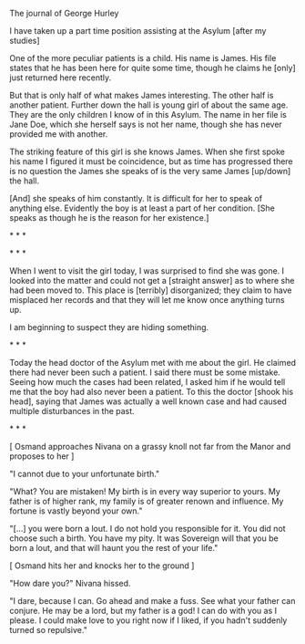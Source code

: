 
The journal of George Hurley

I have taken up a part time position assisting at the Asylum [after my studies]

One of the more peculiar patients is a child.  His name is James.  His file states that he has been here for quite some time, though he claims he [only] just returned here recently.

But that is only half of what makes James interesting.  The other half is another patient.  Further down the hall is young girl of about the same age.  They are the only children I know of in this Asylum.  The name in her file is Jane Doe, which she herself says is not her name, though she has never provided me with another.

The striking feature of this girl is she knows James.  When she first spoke his name I figured it must be coincidence, but as time has progressed there is no question the James she speaks of is the very same James [up/down] the hall.

[And] she speaks of him constantly.  It is difficult for her to speak of anything else.  Evidently the boy is at least a part of her condition.  [She speaks as though he is the reason for her existence.]

\* \* \*


\* \* \*


When I went to visit the girl today, I was surprised to find she was gone.  I looked into the matter and could not get a [straight answer] as to where she had been moved to.  This place is [terribly] disorganized; they claim to have misplaced her records and that they will let me know once anything turns up.

I am beginning to suspect they are hiding something.

\* \* \*

Today the head doctor of the Asylum met with me about the girl.  He claimed there had never been such a patient.  I said there must be some mistake.  Seeing how much the cases had been related, I asked him if he would tell me that the boy had also never been a patient.  To this the doctor [shook his head], saying that James was actually a well known case and had caused multiple disturbances in the past.

\* \* \*

[ Osmand approaches Nivana on a grassy knoll not far from the Manor and proposes to her ]

"I cannot due to your unfortunate birth."

"What?  You are mistaken!  My birth is in every way superior to yours.  My father is of higher rank, my family is of greater renown and influence.  My fortune is vastly beyond your own."

"[...] you were born a lout.  I do not hold you responsible for it.  You did not choose such a birth.  You have my pity.  It was Sovereign will that you be born a lout, and that will haunt you the rest of your life."

[ Osmand hits her and knocks her to the ground ]

"How dare you?" Nivana hissed.

"I dare, because I can.  Go ahead and make a fuss.  See what your father can conjure.  He may be a lord, but my father is a god!  I can do with you as I please.  I could make love to you right now if I liked, if you hadn't suddenly turned so repulsive."